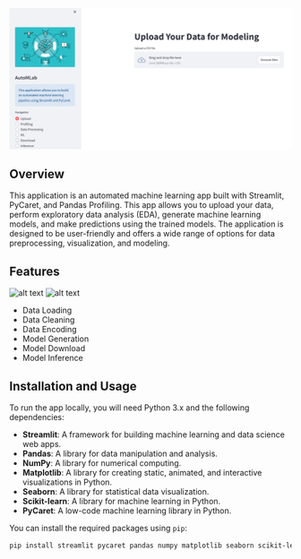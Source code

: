 ![alt text](<Screenshot 2024-04-24 213751.png>)
## Overview
This application is an automated machine learning app built with Streamlit, PyCaret, and Pandas Profiling. This app allows you to upload your data, perform exploratory data analysis (EDA), generate machine learning models, and make predictions using the trained models. The application is designed to be user-friendly and offers a wide range of options for data preprocessing, visualization, and modeling.

## Features
![alt text](photo_2024-04-25_01-00-51.jpg)
![alt text](<Screenshot 2024-04-25 011059.png>)
- Data Loading
- Data Cleaning
- Data Encoding
- Model Generation
- Model Download
- Model Inference

## Installation and Usage

To run the app locally, you will need Python 3.x and the following dependencies:

- **Streamlit**: A framework for building machine learning and data science web apps.
- **Pandas**: A library for data manipulation and analysis.
- **NumPy**: A library for numerical computing.
- **Matplotlib**: A library for creating static, animated, and interactive visualizations in Python.
- **Seaborn**: A library for statistical data visualization.
- **Scikit-learn**: A library for machine learning in Python.
- **PyCaret**: A low-code machine learning library in Python.

You can install the required packages using `pip`:

```bash
pip install streamlit pycaret pandas numpy matplotlib seaborn scikit-learn